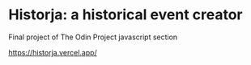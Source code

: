# Historja: a historical event creator
Final project of The Odin Project javascript section

https://historja.vercel.app/